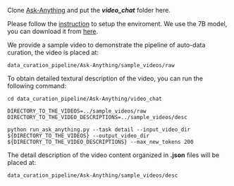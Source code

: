 Clone [Ask-Anything](https://github.com/OpenGVLab/Ask-Anything) and put the ***video_chat***  folder here.

Please follow the [instruction](https://github.com/OpenGVLab/Ask-Anything/tree/main/video_chat) to setup the enviroment. We use the 7B model, you can download it from [here](https://drive.google.com/file/d/1C4s65TC5Zr85I8dZmnfrrw6oDAjj1H4P/view).

We provide a sample video to demonstrate the pipeline of auto-data curation, the video is placed at:
    
    data_curation_pipeline/Ask-Anything/sample_videos/raw

To obtain detailed textural description of the video, you can run the following command:

    cd data_curation_pipeline/Ask-Anything/video_chat
    
    DIRECTORY_TO_THE_VIDEOS=../sample_videos/raw
    DIRECTORY_TO_THE_VIDEO_DESCRIPTIONS=../sample_videos/desc

    python run_ask_anything.py --task detail --input_video_dir ${DIRECTORY_TO_THE_VIDEOS} --output_video_dir ${DIRECTORY_TO_THE_VIDEO_DESCRIPTIONS} --max_new_tokens 200

The detail description of the video content organized in **.json** files will be placed at:
    
    data_curation_pipeline/Ask-Anything/sample_videos/desc

